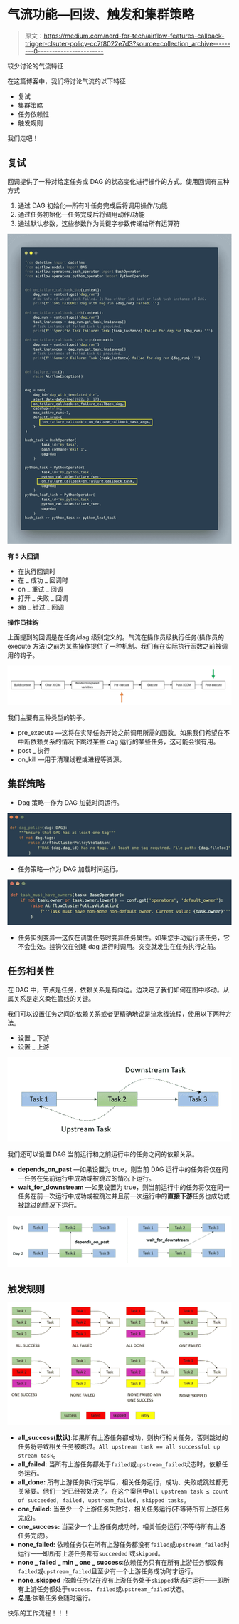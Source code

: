 # 气流功能—回拨、触发和集群策略

> 原文：<https://medium.com/nerd-for-tech/airflow-features-callback-trigger-clsuter-policy-cc7f8022e7d3?source=collection_archive---------0----------------------->

较少讨论的气流特征

在这篇博客中，我们将讨论气流的以下特征

*   复试
*   集群策略
*   任务依赖性
*   触发规则

我们走吧！

## 复试

回调提供了一种对给定任务或 DAG 的状态变化进行操作的方式。使用回调有三种方式

1.  通过 DAG 初始化—所有叶任务完成后将调用操作/功能
2.  通过任务初始化—任务完成后将调用动作/功能
3.  通过默认参数，这些参数作为关键字参数传递给所有运算符

![](img/8b271e3c73914f406acc0e0b12641d05.png)

**有 5 大回调**

*   在执行回调时
*   在 _ 成功 _ 回调时
*   on _ 重试 _ 回调
*   打开 _ 失败 _ 回调
*   sla _ 错过 _ 回调

**操作员挂钩**

上面提到的回调是在任务/dag 级别定义的。气流在操作员级执行任务(操作员的 execute 方法)之前为某些操作提供了一种机制。我们有在实际执行函数之前被调用的钩子。

![](img/7919e8dcda01a2dc2151abf8ad283166.png)

我们主要有三种类型的钩子。

*   pre_execute —这将在实际任务开始之前调用所需的函数。如果我们希望在不中断依赖关系的情况下跳过某些 dag 运行的某些任务，这可能会很有用。
*   post _ 执行
*   on_kill —用于清理线程或进程等资源。

## 集群策略

*   Dag 策略—作为 DAG 加载时间运行。

![](img/7ce360b9d968945403f113d7b4501677.png)

*   任务策略—作为 DAG 加载时间运行。

![](img/4ea8c44649c0b9b82f6438f406824371.png)

*   任务实例变异—这仅在调度任务时变异任务属性。如果您手动运行该任务，它不会生效。挂钩仅在创建 dag 运行时调用。突变就发生在任务执行之前。

## 任务相关性

在 DAG 中，节点是任务，依赖关系是有向边。边决定了我们如何在图中移动。从属关系是定义柔性管线的关键。

我们可以设置任务之间的依赖关系或者更精确地说是流水线流程，使用以下两种方法。

*   设置 _ 下游
*   设置 _ 上游

![](img/4763488630c27837e18033b207cb0e48.png)

我们还可以设置 DAG 当前运行和之前运行中的任务之间的依赖关系。

*   **depends_on_past** —如果设置为 true，则当前 DAG 运行中的任务将仅在同一任务在先前运行中成功或被跳过的情况下运行。
*   **wait_for_downstream** —如果设置为 true，则当前运行中的任务将仅在同一任务在前一次运行中成功或被跳过并且前一次运行中的**直接下游**任务也成功或被跳过的情况下运行。

![](img/cc155a8e9703d40ad0ea981db013f47e.png)

## 触发规则

![](img/d1940d3332e22e5cff291c59f2dd4f7c.png)

*   **all_success(默认)**:如果所有上游任务都成功，则执行相关任务，否则跳过的任务将导致相关任务被跳过。`All upstream task == all successful up stream task`。
*   **all_failed:** 当所有上游任务都处于`failed`或`upstream_failed`状态时，依赖任务运行。
*   **all_done:** 所有上游任务执行完毕后，相关任务运行，成功、失败或跳过都无关紧要。他们一定已经被处决了。在这个案例中`all upstream task ≤ count of succeeded, failed, upstream_failed, skipped tasks`。
*   **one_failed:** 当至少一个上游任务失败时，相关任务运行(不等待所有上游任务完成)。
*   **one_success:** 当至少一个上游任务成功时，相关任务运行(不等待所有上游任务完成)。
*   **none_failed:** 依赖任务仅在所有上游任务都没有`failed`或`upstream_failed`时运行——即所有上游任务都有`succeeded` 或`skipped`。
*   **none _ failed _ min _ one _ success**:依赖任务只有在所有上游任务都没有`failed`或`upstream_failed`且至少有一个上游任务成功时才运行。
*   **none_skipped** :依赖任务仅在没有上游任务处于`skipped`状态时运行——即所有上游任务都处于`success`、`failed`或`upstream_failed`状态。
*   **总是**:依赖任务会随时运行。

快乐的工作流程！！！